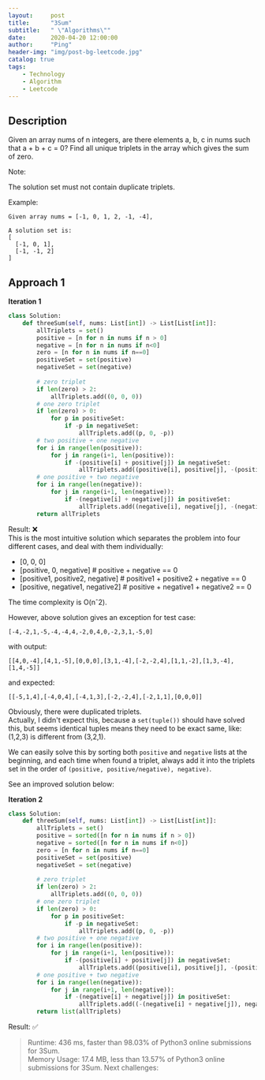 ```yaml
---
layout:     post
title:      "3Sum"
subtitle:   " \"Algorithms\""
date:       2020-04-20 12:00:00
author:     "Ping"
header-img: "img/post-bg-leetcode.jpg"
catalog: true
tags:
    - Technology
    - Algorithm
    - Leetcode
---
```


## Description
Given an array nums of n integers, are there elements a, b, c in nums such that a + b + c = 0? Find all unique triplets in the array which gives the sum of zero.

Note:

The solution set must not contain duplicate triplets.

Example:

```
Given array nums = [-1, 0, 1, 2, -1, -4],

A solution set is:
[
  [-1, 0, 1],
  [-1, -1, 2]
]
```


## Approach 1

__Iteration 1__
```python
class Solution:
    def threeSum(self, nums: List[int]) -> List[List[int]]:
        allTriplets = set()
        positive = [n for n in nums if n > 0]
        negative = [n for n in nums if n<0]
        zero = [n for n in nums if n==0]
        positiveSet = set(positive)
        negativeSet = set(negative)
        
        # zero triplet
        if len(zero) > 2:
            allTriplets.add((0, 0, 0))
        # one zero triplet
        if len(zero) > 0:
            for p in positiveSet:
                if -p in negativeSet:
                    allTriplets.add((p, 0, -p))
        # two positive + one negative
        for i in range(len(positive)):
            for j in range(i+1, len(positive)):
                if -(positive[i] + positive[j]) in negativeSet:
                    allTriplets.add((positive[i], positive[j], -(positive[i] + positive[j])))
        # one positive + two negative
        for i in range(len(negative)):
            for j in range(i+1, len(negative)):
                if -(negative[i] + negative[j]) in positiveSet:
                    allTriplets.add((negative[i], negative[j], -(negative[i] + negative[j])))
        return allTriplets          
```
Result: ❌   
This is the most intuitive solution which separates the problem into four different cases, and deal with them individually:
* [0, 0, 0]
* [positive, 0, negative] # positive + negative == 0
* [positive1, positive2, negative] # positive1 + positive2 + negative == 0
* [positive, negative1, negative2] # positive + negative1 + negative2 == 0

The time complexity is O(nˆ2).

However, above solution gives an exception for test case:  
```         
[-4,-2,1,-5,-4,-4,4,-2,0,4,0,-2,3,1,-5,0]       
```
with output: 
```
[[4,0,-4],[4,1,-5],[0,0,0],[3,1,-4],[-2,-2,4],[1,1,-2],[1,3,-4],[1,4,-5]]   
```
and expected: 
```
[[-5,1,4],[-4,0,4],[-4,1,3],[-2,-2,4],[-2,1,1],[0,0,0]]
```
Obviously, there were duplicated triplets.  
Actually, I didn't expect this, because a `set(tuple())` should have solved this, but seems identical tuples means they need to be exact same, like:
(1,2,3) is different from (3,2,1).  

 We can easily solve this by sorting both `positive` and `negative` lists at the beginning, and each time when found a triplet, always add it into the triplets set in the order of `(positive, positive/negative), negative)`.     

 See an improved solution below:

__Iteration 2__   
```python
class Solution:
    def threeSum(self, nums: List[int]) -> List[List[int]]:
        allTriplets = set()
        positive = sorted([n for n in nums if n > 0])
        negative = sorted([n for n in nums if n<0])
        zero = [n for n in nums if n==0]
        positiveSet = set(positive)
        negativeSet = set(negative)
        
        # zero triplet
        if len(zero) > 2:
            allTriplets.add((0, 0, 0))
        # one zero triplet
        if len(zero) > 0:
            for p in positiveSet:
                if -p in negativeSet:
                    allTriplets.add((p, 0, -p))
        # two positive + one negative
        for i in range(len(positive)):
            for j in range(i+1, len(positive)):
                if -(positive[i] + positive[j]) in negativeSet:
                    allTriplets.add((positive[i], positive[j], -(positive[i] + positive[j])))
        # one positive + two negative
        for i in range(len(negative)):
            for j in range(i+1, len(negative)):
                if -(negative[i] + negative[j]) in positiveSet:
                    allTriplets.add((-(negative[i] + negative[j]), negative[i], negative[j]))
        return list(allTriplets)          
```
Result:  ✅
> Runtime: 436 ms, faster than 98.03% of Python3 online submissions for 3Sum.   
Memory Usage: 17.4 MB, less than 13.57% of Python3 online submissions for 3Sum.
Next challenges:

